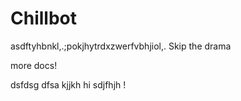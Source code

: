# Chillbot
asdftyhbnkl,.;pokjhytrdxzwerfvbhjiol,.
Skip the drama


more docs!


dsfdsg
dfsa
kjjkh
hi
sdjfhjh
!
